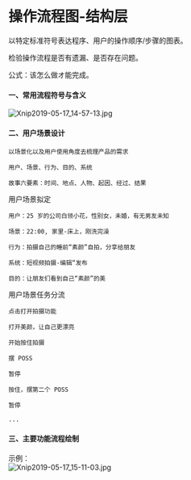 # 操作流程图-结构层

以特定标准符号表达程序、用户的操作顺序/步骤的图表。

检验操作流程是否有遗漏、是否存在问题。

公式：该怎么做オ能完成。

<a name="a41fA"></a>
#### 一、常用流程符号与含义
![Xnip2019-05-17_14-57-13.jpg](https://cdn.nlark.com/yuque/0/2019/jpeg/120638/1558076253298-e8d53610-165e-4f3e-a6b9-6affcefedd7e.jpeg#align=left&display=inline&height=222&name=Xnip2019-05-17_14-57-13.jpg&originHeight=548&originWidth=988&size=55293&status=done&width=400)

<a name="F3PNU"></a>
#### 二、用户场景设计

```
以场景化以及用户使用角度去梳理产品的需求

用户、场景、行为、目的、系统

故事六要素：时间、地点、人物、起因、经过、结果
```

用户场景拟定
```
用户：25 岁的公司白领小花，性别女，未婚，有无男友未知

场景：22:00, 家里-床上，刚洗完澡

行为：拍摄自己的睡前“素颜”自拍，分享给朋友

系统：短视频拍摄-编辑“发布

目的：让朋友们看到自己“素颜”的美
```

用户场景任务分流
```
点击打开拍摄功能

打开美颜，让自己更漂亮

开始按住拍摄

摆 POSS

暂停

按住，摆第二个 POSS

暂停

...
```

<a name="mKKRh"></a>
#### 三、主要功能流程绘制
示例：<br />![Xnip2019-05-17_15-11-03.jpg](https://cdn.nlark.com/yuque/0/2019/jpeg/120638/1558077089454-1c22db4b-3133-40f9-9397-aaef5fd63d39.jpeg#align=left&display=inline&height=930&name=Xnip2019-05-17_15-11-03.jpg&originHeight=930&originWidth=1520&size=126651&status=done&width=1520)

